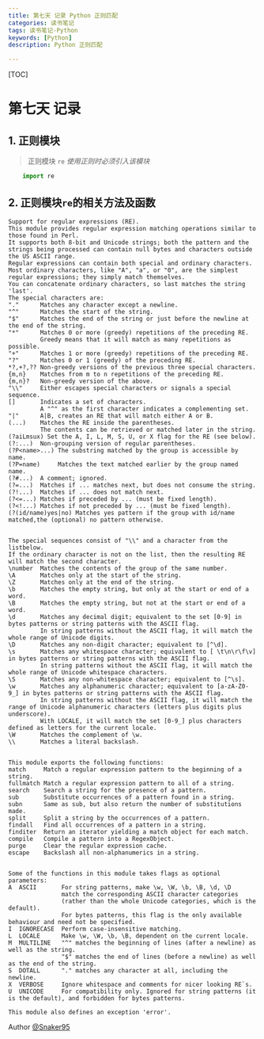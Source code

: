 ```yaml
---
title: 第七天 记录 Python 正则匹配
categories: 读书笔记
tags: 读书笔记-Python
keywords: [Python]
description: Python 正则匹配

---
```


<!--more-->

[TOC]

# 第七天 记录
## 1. 正则模块
> 正则模块 `re` *使用正则时必须引入该模块*

```python
    import re
```

## 2. 正则模块`re`的相关方法及函数
    Support for regular expressions (RE).
    This module provides regular expression matching operations similar to those found in Perl.  
    It supports both 8-bit and Unicode strings; both the pattern and the strings being processed can contain null bytes and characters outside the US ASCII range.
    Regular expressions can contain both special and ordinary characters.
    Most ordinary characters, like "A", "a", or "0", are the simplest regular expressions; they simply match themselves.
    You can concatenate ordinary characters, so last matches the string 'last'.
    The special characters are:
    "."      Matches any character except a newline.
    "^"      Matches the start of the string.
    "$"      Matches the end of the string or just before the newline at the end of the string.
    "*"      Matches 0 or more (greedy) repetitions of the preceding RE.
             Greedy means that it will match as many repetitions as possible.
    "+"      Matches 1 or more (greedy) repetitions of the preceding RE.
    "?"      Matches 0 or 1 (greedy) of the preceding RE.
    *?,+?,?? Non-greedy versions of the previous three special characters.
    {m,n}    Matches from m to n repetitions of the preceding RE.
    {m,n}?   Non-greedy version of the above.
    "\\"     Either escapes special characters or signals a special sequence.
    []       Indicates a set of characters.
             A "^" as the first character indicates a complementing set.
    "|"      A|B, creates an RE that will match either A or B.
    (...)    Matches the RE inside the parentheses.
             The contents can be retrieved or matched later in the string.
    (?aiLmsux) Set the A, I, L, M, S, U, or X flag for the RE (see below).
    (?:...)  Non-grouping version of regular parentheses.
    (?P<name>...) The substring matched by the group is accessible by name.
    (?P=name)     Matches the text matched earlier by the group named name.
    (?#...)  A comment; ignored.
    (?=...)  Matches if ... matches next, but does not consume the string.
    (?!...)  Matches if ... does not match next.
    (?<=...) Matches if preceded by ... (must be fixed length).
    (?<!...) Matches if not preceded by ... (must be fixed length).
    (?(id/name)yes|no) Matches yes pattern if the group with id/name matched,the (optional) no pattern otherwise.


    The special sequences consist of "\\" and a character from the listbelow.
    If the ordinary character is not on the list, then the resulting RE will match the second character.
    \number  Matches the contents of the group of the same number.
    \A       Matches only at the start of the string.
    \Z       Matches only at the end of the string.
    \b       Matches the empty string, but only at the start or end of a word.
    \B       Matches the empty string, but not at the start or end of a word.
    \d       Matches any decimal digit; equivalent to the set [0-9] in bytes patterns or string patterns with the ASCII flag.
             In string patterns without the ASCII flag, it will match the whole range of Unicode digits.
    \D       Matches any non-digit character; equivalent to [^\d].
    \s       Matches any whitespace character; equivalent to [ \t\n\r\f\v] in bytes patterns or string patterns with the ASCII flag.
             In string patterns without the ASCII flag, it will match the whole range of Unicode whitespace characters.
    \S       Matches any non-whitespace character; equivalent to [^\s].
    \w       Matches any alphanumeric character; equivalent to [a-zA-Z0-9_] in bytes patterns or string patterns with the ASCII flag.
             In string patterns without the ASCII flag, it will match the range of Unicode alphanumeric characters (letters plus digits plus underscore).
             With LOCALE, it will match the set [0-9_] plus characters defined as letters for the current locale.
    \W       Matches the complement of \w.
    \\       Matches a literal backslash.


    This module exports the following functions:
    match     Match a regular expression pattern to the beginning of a string.
    fullmatch Match a regular expression pattern to all of a string.
    search    Search a string for the presence of a pattern.
    sub       Substitute occurrences of a pattern found in a string.
    subn      Same as sub, but also return the number of substitutions made.
    split     Split a string by the occurrences of a pattern.
    findall   Find all occurrences of a pattern in a string.
    finditer  Return an iterator yielding a match object for each match.
    compile   Compile a pattern into a RegexObject.
    purge     Clear the regular expression cache.
    escape    Backslash all non-alphanumerics in a string.


    Some of the functions in this module takes flags as optional parameters:
    A  ASCII       For string patterns, make \w, \W, \b, \B, \d, \D 
                   match the corresponding ASCII character categories
                   (rather than the whole Unicode categories, which is the default).
                   For bytes patterns, this flag is the only available behaviour and need not be specified.
    I  IGNORECASE  Perform case-insensitive matching.
    L  LOCALE      Make \w, \W, \b, \B, dependent on the current locale.
    M  MULTILINE   "^" matches the beginning of lines (after a newline) as well as the string.
                   "$" matches the end of lines (before a newline) as well as the end of the string.
    S  DOTALL      "." matches any character at all, including the newline.
    X  VERBOSE     Ignore whitespace and comments for nicer looking RE`s.
    U  UNICODE     For compatibility only. Ignored for string patterns (it is the default), and forbidden for bytes patterns.

    This module also defines an exception 'error'.
    
Author [@Snaker95][1]

[1]: http://www.sharedsea.com